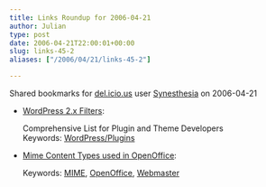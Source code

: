 ```yaml
---
title: Links Roundup for 2006-04-21
author: Julian
type: post
date: 2006-04-21T22:00:01+00:00
slug: links-45-2 
aliases: ["/2006/04/21/links-45-2"]

---
```

Shared bookmarks for [del.icio.us][1] user  [Synesthesia][2] on 2006-04-21

  * [WordPress 2.x Filters][3]:
  
    Comprehensive List for Plugin and Theme Developers   
    Keywords: [WordPress/Plugins][4]
  * [Mime Content Types used in OpenOffice][5]:
  
       
    Keywords: [MIME][6], [OpenOffice][7], [Webmaster][8]

 [1]: https://del.icio.us/
 [2]: https://del.icio.us/synesthesia
 [3]: https://blog.taragana.com/index.php/archive/wordpress-2x-filters-comprehensive-list-for-plugin-and-theme-developers/ "https://blog.taragana.com/index.php/archive/wordpress-2x-filters-comprehensive-list-for-plugin-and-theme-developers/"
 [4]: https://del.icio.us/synesthesia/WordPress/Plugins
 [5]: https://framework.openoffice.org/documentation/mimetypes/mimetypes.html "https://framework.openoffice.org/documentation/mimetypes/mimetypes.html"
 [6]: https://del.icio.us/synesthesia/MIME
 [7]: https://del.icio.us/synesthesia/OpenOffice
 [8]: https://del.icio.us/synesthesia/Webmaster